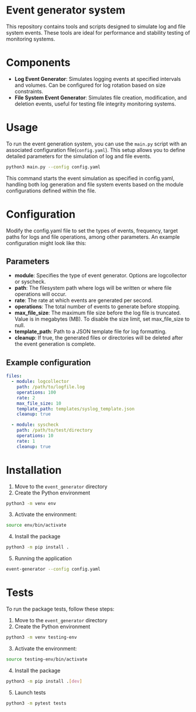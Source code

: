 # Event generator system

This repository contains tools and scripts designed to simulate log and file system events. These tools are ideal for performance and stability testing of monitoring systems.

# Components

- **Log Event Generator**: Simulates logging events at specified intervals and volumes. Can be configured for log rotation based on size constraints.
- **File System Event Generator**: Simulates file creation, modification, and deletion events, useful for testing file integrity monitoring systems.

# Usage

To run the event generation system, you can use the `main.py` script with an associated configuration file(`config.yaml`). This setup allows you to define detailed parameters for the simulation of log and file events.

```bash
python3 main.py --config config.yaml
```

This command starts the event simulation as specified in config.yaml, handling both log generation and file system events based on the module configurations defined within the file.

# Configuration

Modify the config.yaml file to set the types of events, frequency, target paths for logs and file operations, among other parameters. An example configuration might look like this:

## Parameters

- **module**: Specifies the type of event generator. Options are logcollector or syscheck.
- **path**: The filesystem path where logs will be written or where file operations will occur.
- **rate**: The rate at which events are generated per second.
- **operations**: The total number of events to generate before stopping.
- **max_file_size**: The maximum file size before the log file is truncated. Value is in megabytes (MB).
To disable the size limit, set max_file_size to null.
- **template_path**: Path to a JSON template file for log formatting.
- **cleanup**: If true, the generated files or directories will be deleted after the event generation is complete.

## Example configuration

```yaml
files:
  - module: logcollector
    path: /path/to/logfile.log
    operations: 100
    rate: 2
    max_file_size: 10
    template_path: templates/syslog_template.json
    cleanup: true

  - module: syscheck
    path: /path/to/test/directory
    operations: 10
    rate: 1
    cleanup: true
```

# Installation

1. Move to the `event_generator` directory
2. Create the Python environment

```bash
python3 -m venv env
```

3. Activate the environment:
```bash
source env/bin/activate
```

4. Install the package
```bash
python3 -m pip install .
```

5. Running the application
```bash
event-generator --config config.yaml
```

# Tests

To run the package tests, follow these steps:

1. Move to the `event_generator` directory
2. Create the Python environment

```bash
python3 -m venv testing-env
```

3. Activate the environment:
```bash
source testing-env/bin/activate
```

4. Install the package
```bash
python3 -m pip install .[dev]
```

5. Launch tests

```bash
python3 -m pytest tests
```
